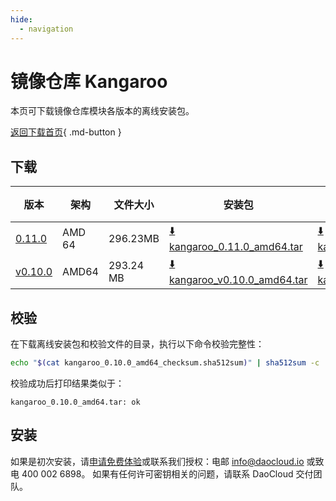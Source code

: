 ```yaml
---
hide:
  - navigation
---
```


# 镜像仓库 Kangaroo

本页可下载镜像仓库模块各版本的离线安装包。

[返回下载首页](../index.md){ .md-button }

## 下载

| 版本                                            | 架构 | 文件大小 | 安装包                                                                                                                             |  校验文件 | 更新日期      |
|-----------------------------------------------| ----- |-------- |---------------------------------------------------------------------------------------------------------------------------------| ---------- |-----------|
| [0.11.0](../../kangaroo/release-notes.md) | AMD 64 | 296.23MB | [:arrow_down: kangaroo_0.11.0_amd64.tar](https://qiniu-download-public.daocloud.io/DaoCloud_Enterprise/kangaroo_0.11.0_amd64.tar) | [:arrow_down: kangaroo_0.11.0_amd64_checksum.sha512sum](https://qiniu-download-public.daocloud.io/DaoCloud_Enterprise/kangaroo_0.11.0_amd64_checksum.sha512sum) | 2023-09-04 |
| [v0.10.0](../../kangaroo/release-notes.md) | AMD64 | 293.24 MB | [:arrow_down: kangaroo_v0.10.0_amd64.tar](https://qiniu-download-public.daocloud.io/DaoCloud_Enterprise/kangaroo_0.10.0_amd64.tar) | [:arrow_down: kangaroo_0.10.0_amd64_checksum.sha512sum](https://qiniu-download-public.daocloud.io/DaoCloud_Enterprise/kangaroo_0.10.0_amd64_checksum.sha512sum) | 2023-8-22 |

## 校验

在下载离线安装包和校验文件的目录，执行以下命令校验完整性：

```sh
echo "$(cat kangaroo_0.10.0_amd64_checksum.sha512sum)" | sha512sum -c
```

校验成功后打印结果类似于：

```none
kangaroo_0.10.0_amd64.tar: ok
```

## 安装

如果是初次安装，请[申请免费体验](../../dce/license0.md)或联系我们授权：电邮 info@daocloud.io 或致电 400 002 6898。
如果有任何许可密钥相关的问题，请联系 DaoCloud 交付团队。
